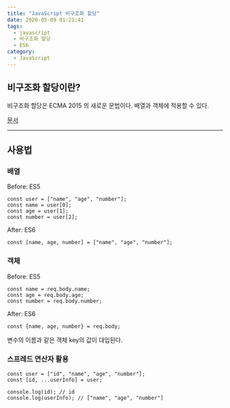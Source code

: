 ```yaml
---
title: "JavaScript 비구조화 할당"
date: 2020-05-09 01:21:41
tags:
  - javascript
  - 비구조화 할당
  - ES6
category:
  - JavaScript
---
```


## 비구조화 할당이란?

비구조화 할당은 ECMA 2015 의 새로운 문법이다.
배열과 객체에 적용할 수 있다.

<a href="https://developer.mozilla.org/ko/docs/Web/JavaScript/Reference/Operators/Destructuring_assignment" target="_blank">문서</a>

---

## 사용법

### 배열

Before: ES5

    const user = ["name", "age", "number"];
    const name = user[0];
    const age = user[1];
    const number = user[2];

After: ES6

    const [name, age, number] = ["name", "age", "number"];

### 객체

Before: ES5

    const name = req.body.name;
    const age = req.body.age;
    const number = req.body.number;

After: ES6

    const {name, age, number} = req.body;

변수의 이름과 같은 객체 key의 값이 대입된다.

### 스프레드 연산자 활용

    const user = ["id", "name", "age", "number"];
    const [id, ...userInfo] = user;

    console.log(id); // id
    console.log(userInfo); // ["name", "age", "number"]
